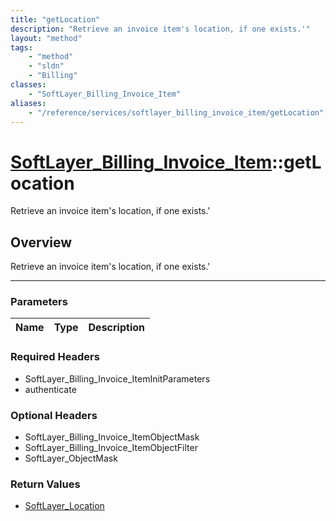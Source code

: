 ```yaml
---
title: "getLocation"
description: "Retrieve an invoice item's location, if one exists.'"
layout: "method"
tags:
    - "method"
    - "sldn"
    - "Billing"
classes:
    - "SoftLayer_Billing_Invoice_Item"
aliases:
    - "/reference/services/softlayer_billing_invoice_item/getLocation"
---
```

# [SoftLayer_Billing_Invoice_Item](/reference/services/SoftLayer_Billing_Invoice_Item)::getLocation


Retrieve an invoice item's location, if one exists.'


## Overview 
Retrieve an invoice item's location, if one exists.'

-----

### Parameters 
|Name | Type | Description |
| --- | --- | --- |


### Required Headers
* SoftLayer_Billing_Invoice_ItemInitParameters
* authenticate


### Optional Headers
* SoftLayer_Billing_Invoice_ItemObjectMask
* SoftLayer_Billing_Invoice_ItemObjectFilter
* SoftLayer_ObjectMask

### Return Values
* <a href='/reference/datatypes/SoftLayer_Location'>SoftLayer_Location </a>




